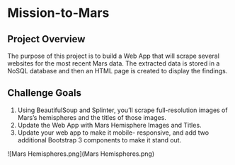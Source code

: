 # Mission-to-Mars


## Project Overview

The purpose of this project is to build a Web App that will scrape several websites for the most recent Mars data. The extracted data is stored in a NoSQL database and then an HTML page is created to display the findings.


## Challenge Goals
1. Using BeautifulSoup and Splinter, you’ll scrape full-resolution images of Mars’s hemispheres and the titles of those images.
2. Update the Web App with Mars Hemisphere Images and Titles.
3. Update your web app to make it mobile- responsive, and add two additional Bootstrap 3 components to make it stand out.

![Mars Hemispheres.png](Mars Hemispheres.png)

